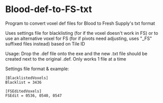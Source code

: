 # Blood-def-to-FS-txt
Program to convert voxel def files for Blood to Fresh Supply's txt format

Uses settings file for blacklisting (for if the voxel doesn't work in FS) or to use an alternative voxel for FS (for if pivots need adjusting, uses "_FS" suffixed files instead) based on Tile ID

Usage:
Drop the .def file onto the exe and the new .txt file should be created next to the original .def. Only works 1 file at a time

Settings file format & example:

```
[BlacklistedVoxels]
Blacklist = 3436

[FSEditedVoxels]
FSEdit = 0536, 0540, 0547
```
